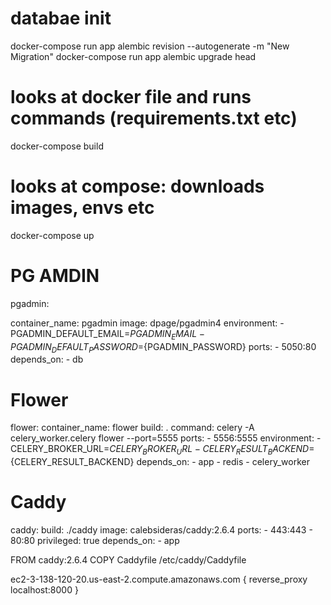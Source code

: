 # databae init 
docker-compose run app alembic revision --autogenerate -m "New Migration"
docker-compose run app alembic upgrade head

# looks at docker file and runs commands (requirements.txt etc)
docker-compose build

# looks at compose: downloads images, envs etc
docker-compose up


# PG AMDIN

 
pgadmin:

container_name: pgadmin
image: dpage/pgadmin4
environment:
    - PGADMIN_DEFAULT_EMAIL=${PGADMIN_EMAIL}
    - PGADMIN_DEFAULT_PASSWORD=${PGADMIN_PASSWORD}
ports:
    - 5050:80
depends_on:
    - db

# Flower
flower:
container_name: flower
build: .
command: celery -A celery_worker.celery flower --port=5555
ports:
    - 5556:5555
environment:
    - CELERY_BROKER_URL=${CELERY_BROKER_URL}
    - CELERY_RESULT_BACKEND=${CELERY_RESULT_BACKEND}
depends_on:
    - app
    - redis
    - celery_worker

# Caddy
caddy:
    build: ./caddy
    image: calebsideras/caddy:2.6.4
    ports:
      - 443:443
      - 80:80
    privileged: true
    depends_on:
      - app



FROM caddy:2.6.4
COPY Caddyfile /etc/caddy/Caddyfile


ec2-3-138-120-20.us-east-2.compute.amazonaws.com {
  reverse_proxy localhost:8000
}